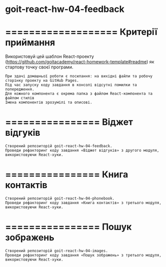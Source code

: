 # goit-react-hw-04-feedback
===================
Критерії приймання
===================
Використовуй цей шаблон React-проекту (https://github.com/goitacademy/react-homework-template#readme) як стартову точку своєї програми.

    При здачі домашньої роботи є посилання: на вихідні файли та робочу сторінку проекту на GitHub Pages.
    Під час запуску коду завдання в консолі відсутні помилки та попередження.
    Для кожного компонента є окрема папка з файлом React-компонента та файлом стилів
    Імена компонентів зрозумілі та описові.
================
Віджет відгуків
================
    Створений репозиторій goit-react-hw-04-feedback.
    Проведи рефакторинг коду завдання «Віджет відгуків» з другого модуля, використовуючи React-хуки.
================
Книга контактів
================
    Створений репозиторій goit-react-hw-04-phonebook.
    Проведи рефакторинг коду завдання «Книга контактів» з третього модуля, використовуючи React-хуки.
================
Пошук зображень
================
    Створений репозиторій goit-react-hw-04-images.
    Проведи рефакторинг коду завдання «Пошук зображень» з третього модуля, використовуючи React-хуки.